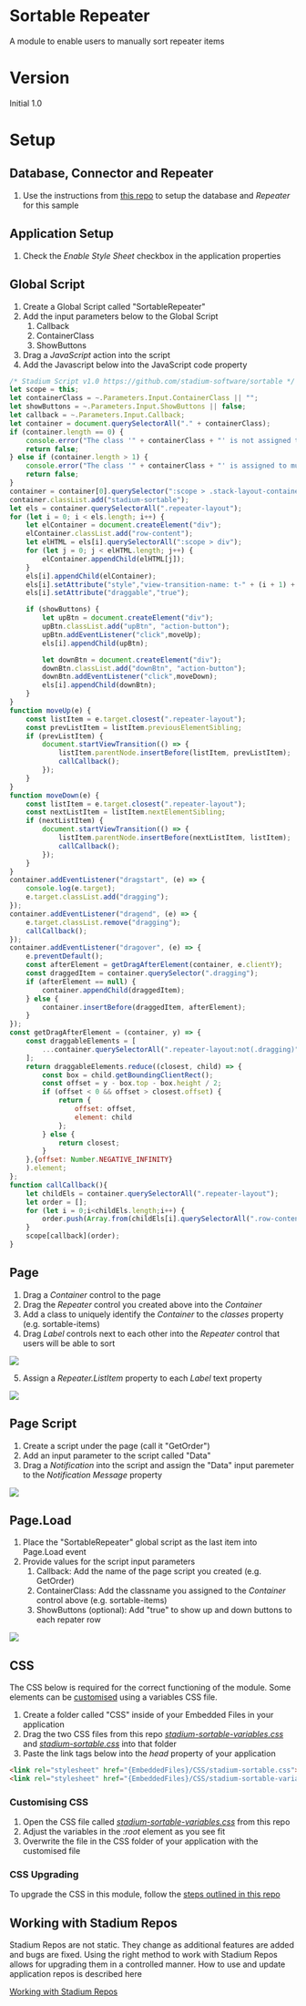 # Sortable Repeater

A module to enable users to manually sort repeater items



# Version
Initial 1.0

# Setup

## Database, Connector and Repeater
1. Use the instructions from [this repo](https://github.com/stadium-software/samples-repeater) to setup the database and *Repeater* for this sample

## Application Setup
1. Check the *Enable Style Sheet* checkbox in the application properties

## Global Script
1. Create a Global Script called "SortableRepeater"
2. Add the input parameters below to the Global Script
   1. Callback
   2. ContainerClass
   3. ShowButtons
3. Drag a *JavaScript* action into the script
4. Add the Javascript below into the JavaScript code property
```javascript
/* Stadium Script v1.0 https://github.com/stadium-software/sortable */
let scope = this;
let containerClass = ~.Parameters.Input.ContainerClass || "";
let showButtons = ~.Parameters.Input.ShowButtons || false;
let callback = ~.Parameters.Input.Callback;
let container = document.querySelectorAll("." + containerClass);
if (container.length == 0) {
    console.error("The class '" + containerClass + "' is not assigned to any Container control");
    return false;
} else if (container.length > 1) {
    console.error("The class '" + containerClass + "' is assigned to multiple Container controls. Containers using this script must have unique classnames");
    return false;
}
container = container[0].querySelector(":scope > .stack-layout-container");
container.classList.add("stadium-sortable");
let els = container.querySelectorAll(".repeater-layout");
for (let i = 0; i < els.length; i++) {
    let elContainer = document.createElement("div");
    elContainer.classList.add("row-content");
    let elHTML = els[i].querySelectorAll(":scope > div");
    for (let j = 0; j < elHTML.length; j++) {
        elContainer.appendChild(elHTML[j]);
    }
    els[i].appendChild(elContainer);
    els[i].setAttribute("style","view-transition-name: t-" + (i + 1) + ";");
    els[i].setAttribute("draggable","true");

    if (showButtons) {
        let upBtn = document.createElement("div");
        upBtn.classList.add("upBtn", "action-button");
        upBtn.addEventListener("click",moveUp);
        els[i].appendChild(upBtn);

        let downBtn = document.createElement("div");
        downBtn.classList.add("downBtn", "action-button");
        downBtn.addEventListener("click",moveDown);
        els[i].appendChild(downBtn);
    }
}
function moveUp(e) {
    const listItem = e.target.closest(".repeater-layout");
    const prevListItem = listItem.previousElementSibling;
    if (prevListItem) {
        document.startViewTransition(() => {
            listItem.parentNode.insertBefore(listItem, prevListItem);
            callCallback();
        });
    }
}
function moveDown(e) {
    const listItem = e.target.closest(".repeater-layout");
    const nextListItem = listItem.nextElementSibling;
    if (nextListItem) {
        document.startViewTransition(() => {
            listItem.parentNode.insertBefore(nextListItem, listItem);
            callCallback();
        });
    }
}
container.addEventListener("dragstart", (e) => {
    console.log(e.target);
    e.target.classList.add("dragging");
});
container.addEventListener("dragend", (e) => {
    e.target.classList.remove("dragging");
    callCallback();
});
container.addEventListener("dragover", (e) => {
    e.preventDefault();
    const afterElement = getDragAfterElement(container, e.clientY);
    const draggedItem = container.querySelector(".dragging");
    if (afterElement == null) {
        container.appendChild(draggedItem);
    } else {
        container.insertBefore(draggedItem, afterElement);
    }
});
const getDragAfterElement = (container, y) => {
	const draggableElements = [
		...container.querySelectorAll(".repeater-layout:not(.dragging)")
    ];
	return draggableElements.reduce((closest, child) => {
        const box = child.getBoundingClientRect();
        const offset = y - box.top - box.height / 2;
        if (offset < 0 && offset > closest.offset) {
            return {
                offset: offset,
                element: child
            };
        } else {
            return closest;
        }
    },{offset: Number.NEGATIVE_INFINITY}
	).element;
};
function callCallback(){
    let childEls = container.querySelectorAll(".repeater-layout");
    let order = [];
    for (let i = 0;i<childEls.length;i++) {
        order.push(Array.from(childEls[i].querySelectorAll(".row-content .control-container"), ({textContent}) => textContent.trim()).filter(Boolean).join('; '));
    }
    scope[callback](order);
}
```

## Page
1. Drag a *Container* control to the page
2. Drag the *Repeater* control you created above into the *Container*
3. Add a class to uniquely identify the *Container* to the *classes* property (e.g. sortable-items)
4. Drag *Label* controls next to each other into the *Repeater* control that users will be able to sort

![](images/RepeaterLabels.png)

5. Assign a *Repeater.ListItem* property to each *Label* text property

![](images/LabelListItem.png)

## Page Script
1. Create a script under the page (call it "GetOrder")
2. Add an input parameter to the script called "Data"
3. Drag a *Notification* into the script and assign the "Data" input paremeter to the *Notification Message* property

![](images/NotificationMessage.png)

## Page.Load
1. Place the "SortableRepeater" global script as the last item into Page.Load event
2. Provide values for the script input parameters
   1. Callback: Add the name of the page script you created (e.g. GetOrder)
   2. ContainerClass: Add the classname you assigned to the *Container* control above (e.g. sortable-items)
   3. ShowButtons (optional): Add "true" to show up and down buttons to each repater row

![](images/Page.LoadEvent.png)

## CSS
The CSS below is required for the correct functioning of the module. Some elements can be [customised](#customising-css) using a variables CSS file. 

1. Create a folder called "CSS" inside of your Embedded Files in your application
2. Drag the two CSS files from this repo [*stadium-sortable-variables.css*](stadium-sortable-variables.css) and [*stadium-sortable.css*](stadium-sortable.css) into that folder
3. Paste the link tags below into the *head* property of your application
```html
<link rel="stylesheet" href="{EmbeddedFiles}/CSS/stadium-sortable.css">
<link rel="stylesheet" href="{EmbeddedFiles}/CSS/stadium-sortable-variables.css">
``` 

### Customising CSS
1. Open the CSS file called [*stadium-sortable-variables.css*](stadium-sortable-variables.css) from this repo
2. Adjust the variables in the *:root* element as you see fit
3. Overwrite the file in the CSS folder of your application with the customised file

### CSS Upgrading
To upgrade the CSS in this module, follow the [steps outlined in this repo](https://github.com/stadium-software/samples-upgrading)

## Working with Stadium Repos
Stadium Repos are not static. They change as additional features are added and bugs are fixed. Using the right method to work with Stadium Repos allows for upgrading them in a controlled manner. How to use and update application repos is described here 

[Working with Stadium Repos](https://github.com/stadium-software/samples-upgrading)
